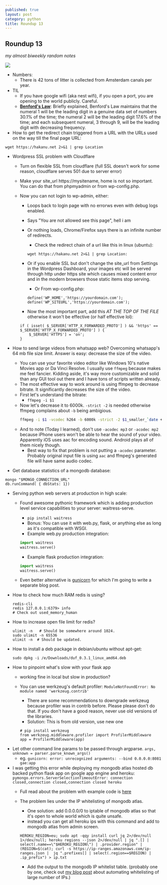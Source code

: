 ```yaml
---
published: true
layout: post
category: python
title: Roundup 13
---
```

## Roundup 13

*my almost biweekly random notes*

![](https://devdala.files.wordpress.com/2020/09/screen-shot-2020-09-16-at-4.58.21-pm.png)

- Numbers:
	- There is 42 tons of litter is collected from Amsterdam canals per year.
- TIL
    - If you have google wifi (aka nest wifi), if you open a port, you are opening to the world publicly. Careful.
	- [**Benford's Law**](https://en.wikipedia.org/wiki/Benford%27s_law): Briefly explained, Benford's Law maintains that the numeral 1 will be the leading digit in a genuine data set of numbers 30.1% of the time; the numeral 2 will be the leading digit 17.6% of the time; and each subsequent numeral, 3 through 9, will be the leading digit with decreasing frequency.
- How to get the redirect chain triggered from a URL with the URLs used on the way till the final page URL: 

```
wget https://hakanu.net 2>&1 | grep Location
```

- Wordpress SSL problem with Cloudflare
  - Turn on flexible SSL from cloudflare (full SSL doesn't work for some reason, cloudflare serves 501 due to server error)
  - Make your site_url https://mysitename, home is not so important. You can do that from phpmyadmin or from wp-config.php.
  - Now you can not login to wp-admin, either:
	- Loops back to login page with no errorws even with debug logs enabled.
	- Says "You are not allowed see this page", hell i am
	- Or nothing loads, Chrome/Firefox says there is an infinite number of redirects.
		- Check the redirect chain of a url like this in linux (ubuntu):
        
		```
		wget https://hakanu.net 2>&1 | grep Location:
		```
        
	- Or if you enable SSL but don't change the site_url from Settings in the Wordpress Dashboard, your images etc will be served through http under https site which causes mixed content error and in the modern browsers those static items stop serving.
		- Or From wp-config.php:

		```
		define('WP_HOME','https://yourdomain.com');
		define('WP_SITEURL','https://yourdomain.com');
		```
        
	- Now the most important part, add this _AT THE TOP OF THE FILE_ otherwise it won't be effective (or half effective lol):

	```
	if ( isset( $_SERVER['HTTP_X_FORWARDED_PROTO'] ) && 'https' == $_SERVER['HTTP_X_FORWARDED_PROTO'] ) {
        $_SERVER['HTTPS'] = 'on';
    }
	```

- How to send large videos from whatsapp web? Overcoming whatsapp's 64 mb file size limit. Answer is easy: decrease the size of the video.
	- You can use your favorite video editor like Windows 10's native Movies app or Da Vinci Resolve. I usually use `ffmpeg` because makes me feel fancier. Kidding aside, it's way more customizable and solid than any GUI tool out there and I have tons of scripts written already.
	- The most effective way to work around is using ffmpeg to decrease bitrate. It significantly decreases the size of the video.
	- First let's understand the bitrate:
		- `ffmpeg -i $1`
	- Now let's decrease it to 6000k. `-strict -2` is needed otherwise ffmpeg complains about `-b` being ambigious.
	 	```bash
        ffmpeg -i $1 -vcodec h264 -b 6000k -strict -2 $1_smaller_`date +%Y%m%d_%H%M`.mp4
        ```
	- And to note (Today I learned), don't use `-acodec mp3` or `-acodec mp2` because iPhone users won't be able to hear the sound of your video. Apparently iOS uses aac for encoding sound. Android plays all of them nicely though.
		- Best way to fix that problem is not putting a `-acodec` parameter. Probably original input file is using `aac` and ffmpeg's generated file will have same audio codec.
- Get database statistics of a mongodb database:

```
mongo "$MONGO_CONNECTION_URL"
db.runCommand( { dbStats: 1})
```

- Serving python web servers at production in high scale:
	- Found awesome pythonic framework which is adding production level service capabilities to your server: waitress-serve.
		- `pip install waitress`
		- Bonus: You can use it with web.py, flask, or anything else as long as it's compatible with WSGI.
		- Example web.py production integration:
        
		```python
		import waitress
		waitress.serve()
		```
        
		- Example flask production integration:
        
		```python
		import waitress
		waitress.serve()
		```
        
	- Even better alternative is [gunicorn](https://gunicorn.org/) for which I'm going to write a separate blog post.
- How to check how much RAM redis is using?

	```
	redis-cli
	redis 127.0.0.1:6379> info
	# Check out used_memory_human
	```
    
- How to increase open file limit for redis?

	```
	ulimit -n   # Should be somewhere around 1024.
	sudo ulimit -n 65536
	ulimit -n  # Should be updated.
	```
    
- How to install a deb package in debian/ubuntu without apt-get:

	```
	sudo dpkg -i /e/Downloads/duf_0.3.1_linux_amd64.deb
	```
    
- How to pinpoint what's slow with your flask app
	- working fine in local but slow in production?
	- You can use werkzeug's default profiler: `ModuleNotFoundError: No module named 'werkzeug.contrib'`
		- There are some recommendations to downgrade werkzeug because profiler was in contrib before. Please please don't do that. If you don't have a good reason, never use old versions of the libraries.
		- Solution: This is from old version, use new one
        
		```
		# pip install werkzeug
		from werkzeug.middleware.profiler import ProfilerMiddleware
		app = ProfilerMiddleware(app)
		```
        
* Let other command line params to be passed through argparse. `args, unknown = parser.parse_known_args()`
	* eg. `gunicorn: error: unrecognized arguments: --bind 0.0.0.0:8081 gae:app`
* I was getting this error while deploying my mongodb atlas hosted db backed python flask app on google app engine and heroku: `pymongo.errors.ServerSelectionTimeoutError: connection closed,connection closed,connection closed heroku`
	* Full read about the problem with example code is [here](https://hakanu.net/python/2020/10/04/using-ip-restricted-mongodb-atlas-from-heroku-or-google-app-engine-gae/)
	* The problem lies under the IP whitelisting of mongodb atlas.
		* One solution: add 0.0.0.0/0 to iptable of mongodb atlas so that it's open to whole world which is quite unsafe.
		* instead you can get all heroku ips with this command and add to mongodb atlas from admin screen.
        
		```
		HEROKU_REGION=eu; sudo apt -qqy install curl jq 2>/dev/null 1>/dev/null; heroku regions --json 2>/dev/null | jq ".[] | select(.name==\"$HEROKU_REGION\") | .provider.region" | (REGION=$(cat); curl -s https://ip-ranges.amazonaws.com/ip-ranges.json |  jq ".prefixes[] | select(.region==$REGION) | .ip_prefix") > ip.txt
		```
        
        * Add the output to the mongodb IP whitelist table. (probably one by one, check out [my blog post](https://hakanu.net/python/2020/10/04/using-ip-restricted-mongodb-atlas-from-heroku-or-google-app-engine-gae/) about automating whitelisting of large number of IPs.)
